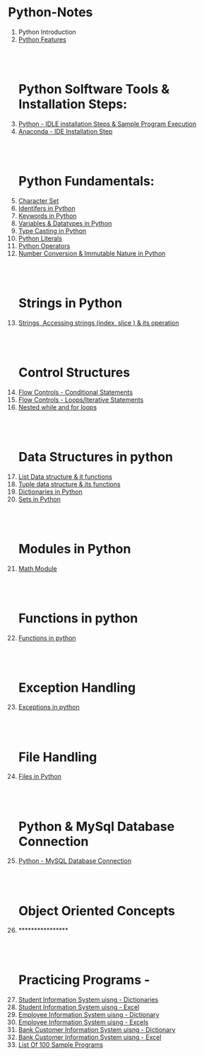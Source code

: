 # Python-Notes


<ol>
<li>Python Introduction </li>
<li><a href="https://github.com/kothakondachandhar/Python-Notes/blob/main/Python%20Featurs.pdf">Python Features </a></li>
 
  
  <br><br><h1>Python Solftware Tools & Installation Steps:</h1>
<li><a href="https://github.com/kothakondachandhar/Python-Notes/blob/main/Python%20IDLE%20Installation%20%26%20Sample%20Program%20Execution.pdf">Python - IDLE installation Steps & Sample Program Execution</a></li>
<li><a href="https://github.com/kothakondachandhar/Python-Notes/blob/main/Anaconda%20Installation%20Steps.pdf">Anaconda - IDE Installation Step </a></li>

   <br><br><h1>Python Fundamentals:</h1>
  
 <li><a href="https://github.com/kothakondachandhar/Python-Notes/blob/main/Character%20Set.pdf">Character Set</a></li>
<li><a href="https://github.com/kothakondachandhar/Python-Notes/blob/main/Identifiers%20in%20Python.pdf">Identifers in Python</a></li>
<li><a href="https://github.com/kothakondachandhar/Python-Notes/blob/main/Keywords%20in%20Python.pdf">Keywords in Python</a></li>
<li><a href="https://github.com/kothakondachandhar/Python-Notes/blob/main/Variables%20%26%20Data%20types%20in%20Python.ipynb"> Variables & Datatypes in Python</a></li>
<li><a href="https://github.com/kothakondachandhar/Python-Notes/blob/main/Type%20Casting%20in%20Python.ipynb">Type Casting in Python</a></li>
<li><a href="https://github.com/kothakondachandhar/Python-Notes/blob/main/Python%20Literals.ipynb">Python Literals</a></li>
<li><a href="https://github.com/kothakondachandhar/Python-Notes/blob/main/Python%20Operators.pdf"> Python Operators</a></li>
<li><a href="https://github.com/kothakondachandhar/Python-Notes/blob/main/Converting_Numbering_System_%26_Basic_Data_types_and_Immutability_Nature.ipynb"> Number Conversion & Immutable Nature in Python</a></li>

<br><br><h1>Strings in Python</h1> 
 <li><a href="https://github.com/kothakondachandhar/Python-Notes/blob/main/Strings%20-%20in%20Python.ipynb">Strings, Accessing strings (index, slice ) & its operation</a></li>
  
<br><br><h1>Control Structures</h1>
<li><a href="https://github.com/kothakondachandhar/Python-Notes/blob/main/Flow%20Controls%20-%20Conditional%20Statements.ipynb">Flow Controls - Conditional Statements</a></li>
<li><a href="https://github.com/kothakondachandhar/Python-Notes/blob/main/Flow%20Controls%20-%20Loops%20%20or%20Iterative%20Statements.ipynb">Flow Controls - Loops/Iterative Statements</a></li>
<li><a href="https://github.com/kothakondachandhar/Python-Notes/blob/main/Nested%20Loops%20in%20python.ipynb">Nested while and for loops</a></li>
 
 <br><br><h1>Data Structures in python</h1>
<li><a href="https://github.com/kothakondachandhar/Python-Notes/blob/main/List%20Data%20Structure.ipynb">List Data structure & it functions</a></li>
 <li><a href="https://github.com/kothakondachandhar/Python-Notes/blob/main/Tuple%20Data%20Structures.ipynb">Tuple data structure & its functions</a></li>
<li><a href="https://github.com/kothakondachandhar/Python-Notes/blob/main/Dictionary%20Notes.ipynb">Dictionaries in Python </a></li>
<li><a href="https://github.com/kothakondachandhar/Python-Notes/blob/main/Set%20Data%20Structures%20-%20class%20notes.ipynb"> Sets in Python </a></li>
  
 
<br><br><h1>Modules in Python</h1>
 
<li><a href="https://github.com/kothakondachandhar/Python-Notes/blob/main/Math%20module.ipynb">Math Module</a></li>
 
 
 <br><br><h1>Functions in python</h1>

<li><a href="https://github.com/kothakondachandhar/Python-Notes/blob/main/Functions%20in%20python.pdf"> Functions in python</a></li>
 
 
 <br><br><h1>Exception Handling</h1>

<li><a href="https://github.com/kothakondachandhar/Python-Notes/blob/main/Exceptions%20in%20Python.ipynb"> Exceptions in python</a></li>
 
 
 <br><br><h1>File Handling</h1>

<li><a href="https://github.com/kothakondachandhar/Python-Notes/blob/main/Files%20in%20python-notes.ipynb">Files in Python </a></li>
 
 
<br><br><h1>Python & MySql Database Connection</h1>
 
<li><a href="https://github.com/kothakondachandhar/Python-Notes/blob/main/Python%20MySQL%20Database%20Connection%20using%20MySQL%20Connector.ipynb"> Python - MySQL Database Connection </a></li>
  
  <br><br><h1>Object Oriented Concepts</h1>
  
  
  <li>****************</li>
 
 <br><br><h1>Practicing Programs -</h1>
 
  <li><a href="https://github.com/kothakondachandhar/Python-Notes/blob/main/Student%20Information%20System%20.ipynb"> Student Information System uisng - Dictionaries</li>
    <li><a href=""> Student Information System uisng - Excel</li>
<li><a href=""> Employee Information System uisng - Dictionary</li>
 <li><a href=""> Employee Information System uisng - Excels</li>
 <li><a href=""> Bank Customer Information System uisng - Dictionary</li>    
 <li><a href=""> Bank Customer Information System uisng - Excel</li>    
  
     
  <li><a href="https://raw.githack.com/kothakondachandhar/Python-Notes/main/a.html">List Of 100 Sample Programs</li>
</ol>


